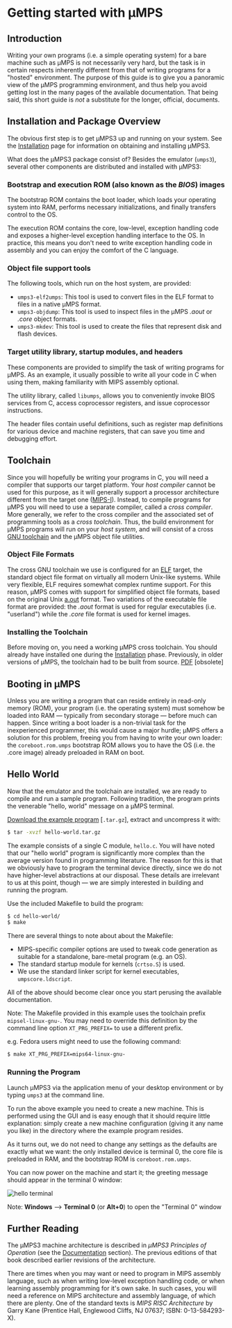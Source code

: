 # Getting started with µMPS

## Introduction

Writing your own programs (i.e. a simple operating system) for a bare machine such as µMPS is not necessarily very hard, but the task is in certain respects inherently different from that of writing programs for a "hosted" environment.
The purpose of this guide is to give you a panoramic view of the µMPS programming environment, and thus help you avoid getting lost in the many pages of the available documentation.
That being said, this short guide is *not* a substitute for the longer, official, documents.

## Installation and Package Overview

The obvious first step is to get µMPS3 up and running on your system.
See the [Installation](installation.md) page for information on obtaining and installing µMPS3.

What does the µMPS3 package consist of?
Besides the emulator (`umps3`), several other components are distributed and installed with µMPS3:

### Bootstrap and execution ROM (also known as the *BIOS*) images

The bootstrap ROM contains the boot loader, which loads your operating system into RAM, performs necessary initializations, and finally transfers control to the OS.

The execution ROM contains the core, low-level, exception handling code and exposes a higher-level exception handling interface to the OS. In practice, this means you don't need to write exception handling code in assembly and you can enjoy the comfort of the C language.

### Object file support tools

The following tools, which run on the host system, are provided:

- `umps3-elf2umps`:
This tool is used to convert files in the ELF format to files in a native µMPS format.
- `umps3-objdump`:
This tool is used to inspect files in the µMPS *.aout* or *.core* object formats.
- `umps3-mkdev`:
This tool is used to create the files that represent disk and flash devices.

### Target utility library, startup modules, and headers

These components are provided to simplify the task of writing programs for µMPS.
As an example, it usually possible to write all your code in C when using them, making familiarity with MIPS assembly optional.

The utility library, called `libumps`, allows you to conveniently invoke BIOS services from C, access coprocessor registers, and issue coprocessor instructions.

The header files contain useful definitions, such as register map definitions for various device and machine registers, that can save you time and debugging effort.

## Toolchain

Since you will hopefully be writing your programs in C, you will need a compiler that supports our target platform.
Your *host compiler* cannot be used for this purpose, as it will generally support a processor architecture different from the target one ([MIPS-I](https://www.linux-mips.org/wiki/Instruction_Set_Architecture#MIPS_I)).
Instead, to compile programs for µMPS you will need to use a separate compiler, called a *cross compiler*.
More generally, we refer to the cross compiler and the associated set of programming tools as a *cross toolchain*.
Thus, the build environment for µMPS programs will run on your *host system*, and will consist of a cross [GNU toolchain](https://en.wikipedia.org/wiki/GNU_toolchain) and the µMPS object file utilities.

### Object File Formats

The cross GNU toolchain we use is configured for an [ELF](https://en.wikipedia.org/wiki/Executable_and_Linkable_Format) target, the standard object file format on virtually all modern Unix-like systems.
While very flexible, ELF requires somewhat complex runtime support.
For this reason, µMPS comes with support for simplified object file formats, based on the original Unix [a.out](https://en.wikipedia.org/wiki/A.out) format.
Two variations of the executable file format are provided: the *.aout* format is used for regular executables (i.e. "userland") while the *.core* file format is used for kernel images.

### Installing the Toolchain

Before moving on, you need a working µMPS cross toolchain.
You should already have installed one during the [Installation](installation.md) phase.
Previously, in older versions of µMPS, the toolchain had to be built from source. [PDF](http://mps.sourceforge.net/pdf/umps-cross-toolchain-guide.pdf) [obsolete]

## Booting in µMPS

Unless you are writing a program that can reside entirely in read-only memory (ROM), your program (i.e. the operating system) must somehow be loaded into RAM — typically from secondary storage — before much can happen.
Since writing a boot loader is a non-trivial task for the inexperienced programmer, this would cause a major hurdle; µMPS offers a solution for this problem, freeing you from having to write your own loader: the `coreboot.rom.umps` bootstrap ROM allows you to have the OS (i.e. the .core image) already preloaded in RAM on boot.

## Hello World

Now that the emulator and the toolchain are installed, we are ready to compile and run a sample program.
Following tradition, the program prints the venerable "hello, world" message on a µMPS terminal.

[Download the example program](examples/hello-world.tar.gz) [`.tar.gz`], extract and uncompress it with:

```bash
$ tar -xvzf hello-world.tar.gz
```

The example consists of a single C module, `hello.c`.
You will have noted that our "hello world" program is significantly more complex than the average version found in programming literature.
The reason for this is that we obviously have to program the terminal device directly, since we do not have higher-level abstractions at our disposal.
These details are irrelevant to us at this point, though — we are simply interested in building and running the program.

Use the included Makefile to build the program:

```bash
$ cd hello-world/
$ make
```

There are several things to note about about the Makefile:

- MIPS-specific compiler options are used to tweak code generation as suitable for a standalone, bare-metal program (e.g. an OS).
- The standard startup module for kernels (`crtso.S`) is used.
- We use the standard linker script for kernel executables, `umpscore.ldscript`.

All of the above should become clear once you start perusing the available documentation.

Note: The Makefile provided in this example uses the toolchain prefix
`mipsel-linux-gnu-`. You may need to override this definition
by the command line option `XT_PRG_PREFIX=` to use a different prefix.

e.g. Fedora users might need to use the following command:
```bash
$ make XT_PRG_PREFIX=mips64-linux-gnu-
```

### Running the Program

Launch µMPS3 via the application menu of your desktop environment or by typing `umps3` at the command line.

To run the above example you need to create a new machine.
This is performed using the GUI and is easy enough that it should require little explanation: simply create a new machine configuration (giving it any name you like) in the directory where the example program resides.

As it turns out, we do not need to change any settings as the defaults are exactly what we want: the only installed device is terminal 0, the core file is preloaded in RAM, and the bootstrap ROM is `coreboot.rom.umps`.

You can now power on the machine and start it; the greeting message should appear in the terminal 0 window:

![hello terminal](pictures/hello-terminal.png)

Note: **Windows** --> **Terminal 0** (or **Alt+0**) to open the "Terminal 0" window

## Further Reading

The µMPS3 machine architecture is described in *µMPS3 Principles of Operation* (see the [Documentation](../../umps.md#Documentation) section).
The previous editions of that book described earlier revisions of the architecture.

There are times when you may want or need to program in MIPS assembly language, such as when writing low-level exception handling code, or when learning assembly programming for it's own sake.
In such cases, you will need a reference on MIPS architecture and assembly language, of which there are plenty.
One of the standard texts is *MIPS RISC Architecture* by Garry Kane (Prentice Hall, Englewood Cliffs, NJ 07637; ISBN: 0-13-584293-X).
